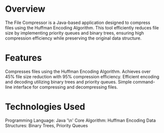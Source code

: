 # Overview
The File Compressor is a Java-based application designed to compress files using the Huffman Encoding Algorithm. This tool efficiently reduces file size by implementing priority queues and binary trees, ensuring high compression efficiency while preserving the original data structure.

# Features
Compresses files using the Huffman Encoding Algorithm.
Achieves over 45% file size reduction with 95% compression efficiency.
Efficient encoding and decoding utilizing binary trees and priority queues.
Simple command-line interface for compressing and decompressing files.

# Technologies Used
Programming Language: Java '\n'
Core Algorithm: Huffman Encoding
Data Structures: Binary Trees, Priority Queues
